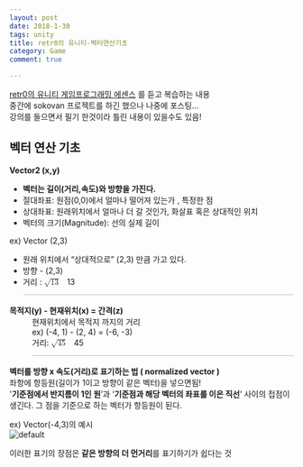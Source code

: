 ```yaml
---
layout: post
date: 2018-1-30
tags: unity
title: retr0의 유니티-벡터연산기초
category: Game
comment: true

---
```


<p><a href="https://www.udemy.com/retr0-unity/">retr0의 유니티 게임프로그래밍 에센스</a> 를 듣고 복습하는 내용<br>
중간에 sokovan 프로젝트를 하긴 했으나 나중에 포스팅…<br>
강의를 들으면서 필기 한것이라 틀린 내용이 있을수도 있음!</p>
<h2 id="벡터-연산-기초">벡터 연산 기초</h2>
<p><strong>Vector2 (x,y)</strong></p>
<ul>
<li><strong>벡터는 길이(거리,속도)와 방향을 가진다.</strong></li>
<li>절대좌표: 원점(0,0)에서 얼마나 떨어져 있는가 , 특정한 점</li>
<li>상대좌표: 원래위치에서 얼마나 더 갈 것인가, 화살표 혹은 상대적인 위치</li>
<li>벡터의 크기(Magnitude): 선의 실제 길이</li>
</ul>
<p>ex) Vector (2,3)</p>
<ul>
<li>원래 위치에서 “상대적으로” (2,3) 만큼 가고 있다.</li>
<li>방향 -  (2,3)</li>
<li>거리 : <span class="katex--display"><span class="katex-display"><span class="katex"><span class="katex-mathml"><math><semantics><mrow><msqrt><mn>13</mn></msqrt></mrow><annotation encoding="application/x-tex">\sqrt{13} </annotation></semantics></math></span><span class="katex-html" aria-hidden="true"><span class="base"><span class="strut" style="height: 1.04em; vertical-align: -0.083905em;"></span><span class="mord sqrt"><span class="vlist-t vlist-t2"><span class="vlist-r"><span class="vlist" style="height: 0.956095em;"><span class="svg-align" style="top: -3em;"><span class="pstrut" style="height: 3em;"></span><span class="mord" style="padding-left: 0.833em;"><span class="mord">1</span><span class="mord">3</span></span></span><span class="" style="top: -2.91609em;"><span class="pstrut" style="height: 3em;"></span><span class="hide-tail" style="min-width: 0.853em; height: 1.08em;"><svg width="400em" height="1.08em" viewBox="0 0 400000 1080" preserveAspectRatio="xMinYMin slice"><path d="M95,702c-2.7,0,-7.17,-2.7,-13.5,-8c-5.8,-5.3,-9.5,
-10,-9.5,-14c0,-2,0.3,-3.3,1,-4c1.3,-2.7,23.83,-20.7,67.5,-54c44.2,-33.3,65.8,
-50.3,66.5,-51c1.3,-1.3,3,-2,5,-2c4.7,0,8.7,3.3,12,10s173,378,173,378c0.7,0,
35.3,-71,104,-213c68.7,-142,137.5,-285,206.5,-429c69,-144,104.5,-217.7,106.5,
-221c5.3,-9.3,12,-14,20,-14H400000v40H845.2724s-225.272,467,-225.272,467
s-235,486,-235,486c-2.7,4.7,-9,7,-19,7c-6,0,-10,-1,-12,-3s-194,-422,-194,-422
s-65,47,-65,47z M834 80H400000v40H845z"></path></svg></span></span></span><span class="vlist-s">​</span></span><span class="vlist-r"><span class="vlist" style="height: 0.083905em;"><span class=""></span></span></span></span></span></span></span></span></span></span></li>
</ul>
<dl>
<dt><strong>목적지(y) - 현재위치(x) = 간격(z)</strong></dt>
<dd>현재위치에서 목적지 까지의 거리<br>
ex) (-4, 1) - (2, 4) = (-6, -3)<br>
거리:  <span class="katex--display"><span class="katex-display"><span class="katex"><span class="katex-mathml"><math><semantics><mrow><msqrt><mn>45</mn></msqrt></mrow><annotation encoding="application/x-tex">\sqrt{45} </annotation></semantics></math></span><span class="katex-html" aria-hidden="true"><span class="base"><span class="strut" style="height: 1.04em; vertical-align: -0.083905em;"></span><span class="mord sqrt"><span class="vlist-t vlist-t2"><span class="vlist-r"><span class="vlist" style="height: 0.956095em;"><span class="svg-align" style="top: -3em;"><span class="pstrut" style="height: 3em;"></span><span class="mord" style="padding-left: 0.833em;"><span class="mord">4</span><span class="mord">5</span></span></span><span class="" style="top: -2.91609em;"><span class="pstrut" style="height: 3em;"></span><span class="hide-tail" style="min-width: 0.853em; height: 1.08em;"><svg width="400em" height="1.08em" viewBox="0 0 400000 1080" preserveAspectRatio="xMinYMin slice"><path d="M95,702c-2.7,0,-7.17,-2.7,-13.5,-8c-5.8,-5.3,-9.5,
-10,-9.5,-14c0,-2,0.3,-3.3,1,-4c1.3,-2.7,23.83,-20.7,67.5,-54c44.2,-33.3,65.8,
-50.3,66.5,-51c1.3,-1.3,3,-2,5,-2c4.7,0,8.7,3.3,12,10s173,378,173,378c0.7,0,
35.3,-71,104,-213c68.7,-142,137.5,-285,206.5,-429c69,-144,104.5,-217.7,106.5,
-221c5.3,-9.3,12,-14,20,-14H400000v40H845.2724s-225.272,467,-225.272,467
s-235,486,-235,486c-2.7,4.7,-9,7,-19,7c-6,0,-10,-1,-12,-3s-194,-422,-194,-422
s-65,47,-65,47z M834 80H400000v40H845z"></path></svg></span></span></span><span class="vlist-s">​</span></span><span class="vlist-r"><span class="vlist" style="height: 0.083905em;"><span class=""></span></span></span></span></span></span></span></span></span></span></dd>
</dl>
<p><strong>벡터를 방향 x 속도(거리)로 표기하는 법 ( normalized vector )</strong><br>
좌항에 항등원(길이가 1이고 방향이 같은 벡터)을 넣으면됨!<br>
'<strong>기준점에서 반지름이 1인 원</strong>’과 ‘<strong>기준점과 해당 벡터의 좌표를 이은 직선</strong>’ 사이의 접점이 생긴다. 그 점을 기준으로 하는 벡터가 항등원이 된다.</p>
<p>ex) Vector(-4,3)의 예시<br>
<img src="https://user-images.githubusercontent.com/31947480/51933120-f39be600-2443-11e9-8b5d-31c435061c59.png" alt="default"></p>
<p>이러한 표기의 장점은 <strong>같은 방향의 더 먼거리</strong>를 표기하기가 쉽다는 것</p>

